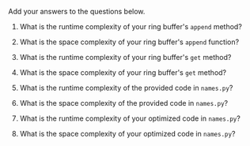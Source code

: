Add your answers to the questions below.

1. What is the runtime complexity of your ring buffer's `append` method?

2. What is the space complexity of your ring buffer's `append` function?

3. What is the runtime complexity of your ring buffer's `get` method?

4. What is the space complexity of your ring buffer's `get` method?


5. What is the runtime complexity of the provided code in `names.py`?

6. What is the space complexity of the provided code in `names.py`?

7. What is the runtime complexity of your optimized code in `names.py`?

8. What is the space complexity of your optimized code in `names.py`?
 